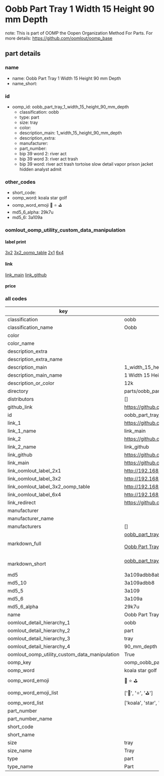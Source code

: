 # Oobb Part Tray 1 Width 15 Height 90 mm Depth  

note: This is part of OOMP the Oopen Organization Method For Parts. For more details: https://github.com/oomlout/oomp_base

##  part details
  







### name
* name: Oobb Part Tray 1 Width 15 Height 90 mm Depth
* name_short: 
### id
* oomp_id: oobb_part_tray_1_width_15_height_90_mm_depth
  * classification: oobb
  * type: part
  * size: tray
  * color: 
  * description_main: 1_width_15_height_90_mm_depth
  * description_extra: 
  * manufacturer: 
  * part_number: 
  * bip 39 word 2: river act
  * bip 39 word 3: river act trash
  * bip 39 word: river act trash tortoise slow detail vapor prison jacket hidden analyst admit

### other_codes
* short_code: 
* oomp_word: koala star golf
* oomp_word_emoji :koala: :star: :golf:
* md5_6_alpha: 29k7u
* md5_6: 3a109a






### oomlout_oomp_utility_custom_data_manipulation
#### label print
[3x2](http://192.168.1.245:1112/?label=oomp%2029k7u)
[3x2_oomp_table](http://192.168.1.108:1112/?label=oomp%2029k7u)
[2x1](http://192.168.1.242:1112/?label=oomp%2029k7u)
[6x4](http://192.168.1.55:1112/?label=oomp%2029k7u)    

#### link

[link_main](https://github.com/oomlout/oomlout_oomp_version_1_messy/tree/main/parts/oobb_part_tray_1_width_15_height_90_mm_depth) [link_github](https://github.com/oomlout/oomlout_oomp_version_1_messy/tree/main/parts/oobb_part_tray_1_width_15_height_90_mm_depth)                             

#### price







### all codes 
| key | value |  
| --- | --- |  
| classification | oobb |  
| classification_name | Oobb |  
| color |  |  
| color_name |  |  
| description_extra |  |  
| description_extra_name |  |  
| description_main | 1_width_15_height_90_mm_depth |  
| description_main_name | 1 Width 15 Height 90 mm Depth |  
| description_or_color | 12k |  
| directory | parts/oobb_part_tray_1_width_15_height_90_mm_depth |  
| distributors | [] |  
| github_link | https://github.com/oomlout/oomlout_oomp_part_src/tree/main/parts/oobb_part_tray_1_width_15_height_90_mm_depth |  
| id | oobb_part_tray_1_width_15_height_90_mm_depth |  
| link_1 | https://github.com/oomlout/oomlout_oomp_version_1_messy/tree/main/parts/oobb_part_tray_1_width_15_height_90_mm_depth |  
| link_1_name | link_main |  
| link_2 | https://github.com/oomlout/oomlout_oomp_version_1_messy/tree/main/parts/oobb_part_tray_1_width_15_height_90_mm_depth |  
| link_2_name | link_github |  
| link_github | https://github.com/oomlout/oomlout_oomp_version_1_messy/tree/main/parts/oobb_part_tray_1_width_15_height_90_mm_depth |  
| link_main | https://github.com/oomlout/oomlout_oomp_version_1_messy/tree/main/parts/oobb_part_tray_1_width_15_height_90_mm_depth |  
| link_oomlout_label_2x1 | http://192.168.1.242:1112/?label=oomp%2029k7u |  
| link_oomlout_label_3x2 | http://192.168.1.245:1112/?label=oomp%2029k7u |  
| link_oomlout_label_3x2_oomp_table | http://192.168.1.108:1112/?label=oomp%2029k7u |  
| link_oomlout_label_6x4 | http://192.168.1.55:1112/?label=oomp%2029k7u |  
| link_redirect | https://github.com/oomlout/oomlout_oomp_version_1_messy/tree/main/parts/oobb_part_tray_1_width_15_height_90_mm_depth |  
| manufacturer |  |  
| manufacturer_name |  |  
| manufacturers | [] |  
| markdown_full | [oobb_part_tray_1_width_15_height_90_mm_depth](none)<br>[](none)<br>[Oobb Part Tray 1 Width 15 Height 90 Mm Depth](none)<br><br> |  
| markdown_short | [oobb_part_tray_1_width_15_height_90_mm_depth](none)<br><br> |  
| md5 | 3a109adbb8ab1e2cf1661e59cec09dd6 |  
| md5_10 | 3a109adbb8 |  
| md5_5 | 3a109 |  
| md5_6 | 3a109a |  
| md5_6_alpha | 29k7u |  
| name | Oobb Part Tray 1 Width 15 Height 90 mm Depth |  
| oomlout_detail_hierarchy_1 | oobb |  
| oomlout_detail_hierarchy_2 | part |  
| oomlout_detail_hierarchy_3 | tray |  
| oomlout_detail_hierarchy_4 | 90_mm_depth |  
| oomlout_oomp_utility_custom_data_manipulation | True |  
| oomp_key | oomp_oobb_part_tray_1_width_15_height_90_mm_depth |  
| oomp_word | koala star golf |  
| oomp_word_emoji | :koala: :star: :golf: |  
| oomp_word_emoji_list | [':koala:', ':star:', ':golf:'] |  
| oomp_word_list | ['koala', 'star', 'golf'] |  
| part_number |  |  
| part_number_name |  |  
| short_code |  |  
| short_name |  |  
| size | tray |  
| size_name | Tray |  
| type | part |  
| type_name | Part |  
